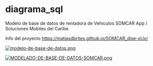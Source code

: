 # diagrama_sql

Modelo de base de datos de rentadora de Vehiculos SOMCAR App / Soluciones Mobiles del Caribe

Info del proyecto
https://matiasdbrites.github.io/SOMCAR_dise-oUx/

[![modelo-de-base-de-datos.png](https://i.postimg.cc/MKm1Gz73/modelo-de-base-de-datos.png)](https://postimg.cc/KR41qSst)

[![MODELADO-DE-BASE-DE-DATOS-SOMCAR.png](https://i.postimg.cc/wx1SncyF/MODELADO-DE-BASE-DE-DATOS-SOMCAR.png)](https://postimg.cc/V5cGCtFb)
